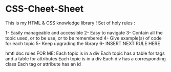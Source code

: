 # CSS-Cheet-Sheet
This is my HTML & CSS knowledge library ! 
Set of holy rules :

1- Easily manageable and accessible
2- Easy to navigate
3- Contain all the topic used, or to be use, or to be remembered
4- Give example(s) of code for each topic
5- Keep upgrading the library
6- INSERT NEXT RULE HERE


hmtl doc rules FOR ME:
Each topic is in a div
Each topic has a table for tags and a table for attributes
Each topic is in a div
Each div has a corresponding class
Each tag or attribute has an id